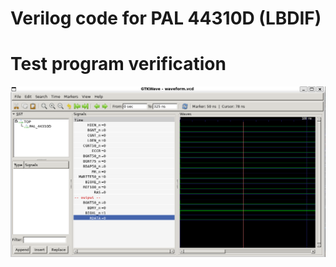 # Verilog code for PAL 44310D (LBDIF)

# Test program verification

![Screenshot from GTKWave](gtkwave.png)